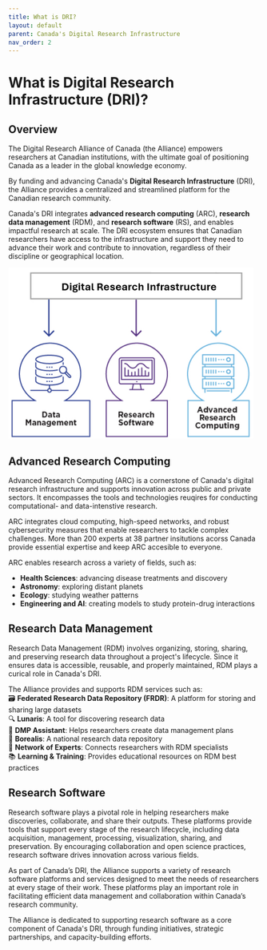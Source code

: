 ```yaml
---
title: What is DRI?  
layout: default
parent: Canada's Digital Research Infrastructure 
nav_order: 2
---
```


# What is Digital Research Infrastructure (DRI)? 

## Overview 
The Digital Research Alliance of Canada (the Alliance) empowers researchers at Canadian institutions, with the ultimate goal of positioning Canada as a leader in the global knowledge economy. 

By funding and advancing Canada's **Digital Research Infrastructure** (DRI), the Alliance provides a centralized and streamlined platform for the Canadian research community. 

Canada's DRI integrates **advanced research computing** (ARC), **research data management** (RDM), and **research software** (RS), and enables impactful research at scale. The DRI ecosystem ensures that Canadian researchers have access to the infrastructure and support they need to advance their work and contribute to innovation, regardless of their discipline or geographical location.

![DRI Overview](assets/images/dri.png)


## Advanced Research Computing 

Advanced Research Computing (ARC) is a cornerstone of Canada's digital research infrastructure and supports innovation across public and private sectors. It encompasses the tools and technologies reuqires for conducting computational- and data-intenstive research. 

ARC integrates cloud computing, high-speed networks, and robust cybersecurity measures that enable researchers to tackle complex challenges. More than 200 experts at 38 partner insitutions acorss Canada provide essential expertise and keep ARC accesible to everyone.  

ARC enables research across a variety of fields, such as: 
* **Health Sciences**: advancing disease treatments and discovery 
* **Astronomy**: exploring distant planets 
* **Ecology**: studying weather patterns  
* **Engineering and AI**: creating models to study protein-drug interactions  
 

## Research Data Management 

Research Data Management (RDM) involves organizing, storing, sharing, and preserving research data throughout a project's lifecycle. Since it ensures data is accessible, reusable, and properly maintained, RDM plays a curical role in Canada's DRI.  

The Alliance provides and supports RDM services such as:  
🗃️ **Federated Research Data Repository (FRDR)**: A platform for storing and sharing large datasets  
🔍 **Lunaris**: A tool for discovering research data  
📝 **DMP Assistant**: Helps researchers create data   management plans  
🌌 **Borealis**: A national research data repository  
🤝 **Network of Experts**: Connects researchers with RDM specialists  
📚 **Learning & Training**: Provides educational resources on RDM best practices  


## Research Software 
Research software plays a pivotal role in helping researchers make discoveries, collaborate, and share their outputs.   These platforms provide tools that support every stage of the research lifecycle, including data acquisition, management, processing, visualization, sharing, and preservation. By encouraging collaboration and open science practices, research software drives innovation across various fields.

As part of Canada’s DRI, the Alliance supports a variety of research software platforms and services designed to meet the needs of researchers at every stage of their work. These platforms play an  important role in facilitating efficient data management and collaboration within Canada’s research community. 

The Alliance is dedicated to supporting research software as a core component of Canada's DRI, through funding initiatives, strategic partnerships, and capacity-building efforts.
